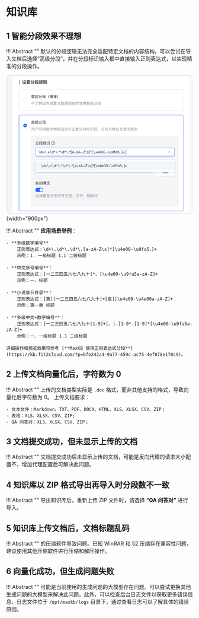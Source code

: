 # 知识库

## 1 智能分段效果不理想

!!! Abstract ""
    默认的分段逻辑无法完全适配特定文档的内容结构，可以尝试在导入文档后选择“高级分段”，并在分段标识输入框中直接输入正则表达式，以实现精准的分段操作。

![doc](../img/FAQ/使用高级分段.png){width="900px"}

!!! Abstract ""
    **应用场景举例**：
    
    - **多级数字编号**  
        正则表达式：\d+\.\d*\.\d*\.[a-zA-Z\s]*[\u4e00-\u9fa5，]+  
        示例：1. 一级标题 1.1 二级标题

    - **中文序号编号**：  
        正则表达式：[一二三四五六七八九十]*、[\u4e00-\u9fa5a-zA-Z]+  
        示例：一、标题

    - **小说章节目录**：  
        正则表达式：[第][一二三四五六七八九十]+[章][\u4e00-\u4e00a-zA-Z]+  
        示例：第一章 标题

    - **多级中文+数字编号**：  
        正则表达式：[一二三四五六七八九十|1-9]+[、|.]1-9*.[1-9]*[\u4e00-\u9fa5a-zA-Z]+  
        示例：一、一级标题 1.1 二级标题
    
    详细操作和预览效果可参考 [**MaxKB 使用正则表达式分段**](https://kb.fit2cloud.com/?p=bfe242a4-9a77-459c-ac75-4ef078e170c9)。

## 2 上传文档向量化后，字符数为 0

!!! Abstract ""
    上传的文档类型实际是 `.doc` 格式，而非其他支持的格式，导致向量化后字符数为 0。
    上传文档要求：

    - 文本文件：Markdown、TXT、PDF、DOCX、HTML、XLS、XLSX、CSV、ZIP；
    - 表格：XLS、XLSX、CSV、ZIP;
    - QA 问答对：XLS、XLSX、CSV、ZIP；

## 3 文档提交成功，但未显示上传的文档

!!! Abstract ""
    文档提交成功后未显示上传的文档，可能是反向代理的请求大小配置不，增加代理配置后可解决此问题。

## 4 知识库以 ZIP 格式导出再导入时分段数不一致

!!! Abstract ""
    导出知识库后，重新上传 ZIP 文件时，请选择 **“QA 问答对”** 进行导入。

## 5 知识库上传文档后，文档标题乱码

!!! Abstract ""
    的压缩软件导致问题。已知 WinRAR 和 52 压缩存在兼容性问题，建议使用其他压缩软件进行压缩和解压操作。

## 6 向量化成功，但生成问题失败

!!! Abstract ""
    可能是当前使用的生成问题的大模型存在问题。可以尝试更换其他生成问题的大模型来解决此问题。此外，可以检查后台日志文件以获取更多错误信息，日志文件位于 `/opt/maxkb/logs` 目录下，通过查看日志可以了解具体的错误原因。
